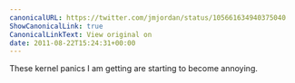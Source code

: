 ```yaml
---
canonicalURL: https://twitter.com/jmjordan/status/105661634940375040
ShowCanonicalLink: true
CanonicalLinkText: View original on
date: 2011-08-22T15:24:31+00:00
---
```

These kernel panics I am getting are starting to become annoying.